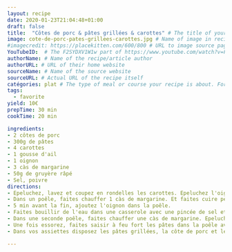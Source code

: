 ```yaml
---
layout: recipe
date: 2020-01-23T21:04:48+01:00
draft: false   
title:  "Côtes de porc & pâtes grillées & carottes" # The title of your awesome recipe
image: cote-de-porc-pates-grillees-carottes.jpg # Name of image in recipe bundle
#imagecredit: https://placekitten.com/600/800 # URL to image source page, website, or creator
YouTubeID:  # The F2SYDXV1W1w part of https://www.youtube.com/watch?v=F2SYDXV1W1w
authorName: # Name of the recipe/article author
authorURL: # URL of their home website
sourceName: # Name of the source website
sourceURL: # Actual URL of the recipe itself
catégories: plat # The type of meal or course your recipe is about. For example: "dinner", "entree", or "dessert".
tags:
  - favorite
yield: 10€
prepTime: 30 min
cookTime: 20 min

ingredients:
- 2 côtes de porc
- 300g de pâtes
- 4 carottes
- 1 gousse d'ail
- 1 oignon
- 3 càs de margarine
- 50g de gruyère râpé
- Sel, poivre
directions:
- Epeluchez, lavez et coupez en rondelles les carottes. Epeluchez l'oignon et émincez-le.
- Dans un poêle, faites chauffer 1 càs de margarine. Et faites cuire pendant 15 min les carottes. Ajoutez un verre d'eau si vous voulez qu'elles cuisent plus vite. 
- 5 min avant la fin, ajoutez l'oignon dans la poêle. 
- Faites bouillir de l'eau dans une casserole avec une pincée de sel et faites cuire les pâtes de votre choix. Essorez. 
- Dans une seconde poêle, faites chauffer une càs de margarine. Epeluchez et coupez en gros la gousse d'ail. Faites cuire les côtes de porc. Une fois cuites, faites les reposez recouverte dans une assiette. Conservez le jus dans la poêle. 
- Une fois essorez, faites saisir à feu fort les pâtes dans la poêle avec le jus de la viande. Ajoutez une càs de margarine si nécessaire. Une fois qu'elles commmencent à être grillées, ajoutez le gruyère pour les refaire griller 5min. 
- Dans vos assiettes disposez les pâtes grillées, la côte de porc et les carottes. 

---
```

